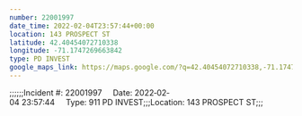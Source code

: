 ```yaml
---
number: 22001997
date_time: 2022-02-04T23:57:44+00:00
location: 143 PROSPECT ST
latitude: 42.40454072710338
longitude: -71.1747269663842
type: PD INVEST
google_maps_link: https://maps.google.com/?q=42.40454072710338,-71.1747269663842
---
```


;;;;;;Incident #: 22001997     Date: 2022‐02‐04 23:57:44     Type: 911 PD INVEST;;;Location: 143 PROSPECT ST;;;
